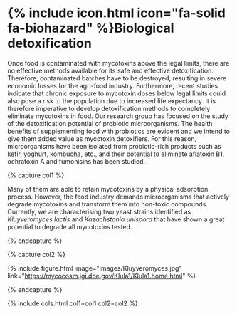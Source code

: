 ---
---

# {% include icon.html icon="fa-solid fa-biohazard" %}Biological detoxification

Once food is contaminated with mycotoxins above the legal limits, there are no effective methods available for its safe and effective detoxification. Therefore, contaminated batches have to be destroyed, resulting in severe economic losses for the agri-food industry. Furthermore, recent studies indicate that chronic exposure to mycotoxin doses below legal limits could also pose a risk to the population due to increased life expectancy. It is therefore imperative to develop detoxification methods to completely eliminate mycotoxins in food. Our research group has focused on the study of the detoxification potential of probiotic microorganisms. The health benefits of supplementing food with probiotics are evident and we intend to give them added value as mycotoxin detoxifiers. For this reason, microorganisms have been isolated from probiotic-rich products such as kefir, yoghurt, kombucha, etc., and their potential to eliminate aflatoxin B1, ochratoxin A and fumonisins has been studied.

{% capture col1 %}

Many of them are able to retain mycotoxins by a physical adsorption process. However, the food industry demands microorganisms that actively degrade mycotoxins and transform them into non-toxic compounds. Currently, we are characterising two yeast strains identified as _Kluyveromyces lactis_ and _Kazachstania unispora_ that have shown a great potential to degrade all mycotoxins tested.

{% endcapture %}

{% capture col2 %}

{%
  include figure.html
  image="images/Kluyveromyces.jpg"
  link="https://mycocosm.jgi.doe.gov/Klula1/Klula1.home.html"
%}

{% endcapture %}

{% include cols.html col1=col1 col2=col2 %}